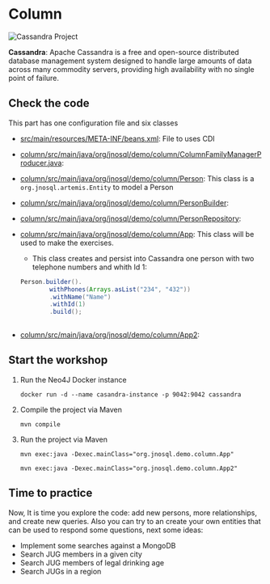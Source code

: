 # Column

![Cassandra Project](http://www.jnosql.org/img/logos/cassandra.png)

**Cassandra**: Apache Cassandra is a free and open-source distributed database management system designed to handle large amounts of data across many commodity servers, providing high availability with no single point of failure.


## Check the code

This part has one configuration file and six classes


* [src/main/resources/META-INF/beans.xml](src/main/resources/META-INF/beans.xml): File to uses CDI

* [column/src/main/java/org/jnosql/demo/column/ColumnFamilyManagerProducer.java](org/jnosql/demo/column/ColumnFamilyManagerProducer.java):

* [column/src/main/java/org/jnosql/demo/column/Person](src/main/java/org/jnosql/demo/graph/Person.java): This class is a `org.jnosql.artemis.Entity` to model a Person

* [column/src/main/java/org/jnosql/demo/column/PersonBuilder](src/main/java/org/jnosql/demo/graph/PersonBuilder.java): 

* [column/src/main/java/org/jnosql/demo/column/PersonRepository](src/main/java/org/jnosql/demo/graph/PersonRepository.java): 

* [column/src/main/java/org/jnosql/demo/column/App](src/main/java/org/jnosql/demo/graph/App.java): This class will be used to make the exercises.
	* This class creates and persist into Cassandra one person with two telephone numbers and whith Id 1:
	```java
	Person.builder().
            withPhones(Arrays.asList("234", "432"))
            .withName("Name")
            .withId(1)
            .build();
	  

* [column/src/main/java/org/jnosql/demo/column/App2](src/main/java/org/jnosql/demo/graph/App2.java): 


## Start the workshop

1. Run the Neo4J Docker instance

	```
	docker run -d --name casandra-instance -p 9042:9042 cassandra
	```
  
2. Compile the project via Maven 
	```
	mvn compile
	```
3. Run the project via Maven 
	```
	mvn exec:java -Dexec.mainClass="org.jnosql.demo.column.App"
	
	mvn exec:java -Dexec.mainClass="org.jnosql.demo.column.App2"
	```
	
## Time to practice

Now, It is time you explore the code: add new persons, more relationships, and create new queries. 
Also you can try to an create your own entities that can be used to respond some questions, next some ideas: 

* Implement some searches against a MongoDB
* Search JUG members in a given city
* Search JUG members of legal drinking age
* Search JUGs in a region
